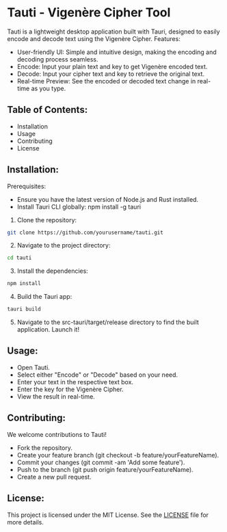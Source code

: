 # Tauti - Vigenère Cipher Tool

Tauti is a lightweight desktop application built with Tauri, designed to easily encode and decode text using the Vigenère Cipher.
Features:

- User-friendly UI: Simple and intuitive design, making the encoding and decoding process seamless.
- Encode: Input your plain text and key to get Vigenère encoded text.
- Decode: Input your cipher text and key to retrieve the original text.
- Real-time Preview: See the encoded or decoded text change in real-time as you type.

## Table of Contents:

- Installation
- Usage
- Contributing
- License

## Installation:
Prerequisites:

- Ensure you have the latest version of Node.js and Rust installed.
- Install Tauri CLI globally: npm install -g tauri

1. Clone the repository:

```bash
git clone https://github.com/yourusername/tauti.git
```

2. Navigate to the project directory:

```bash
cd tauti
```

3. Install the dependencies:

```bash
npm install
```

4. Build the Tauri app:

```bash
tauri build
```

5. Navigate to the src-tauri/target/release directory to find the built application. Launch it!

## Usage:

- Open Tauti.
- Select either "Encode" or "Decode" based on your need.
- Enter your text in the respective text box.
- Enter the key for the Vigenère Cipher.
- View the result in real-time.

## Contributing:

We welcome contributions to Tauti!

- Fork the repository.
- Create your feature branch (git checkout -b feature/yourFeatureName).
- Commit your changes (git commit -am 'Add some feature').
- Push to the branch (git push origin feature/yourFeatureName).
- Create a new pull request.

## License:

This project is licensed under the MIT License. See the [LICENSE](https://github.com/nwrenger/tauti/blob/main/LICENSE) file for more details.